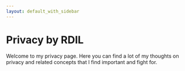 ```yaml
---
layout: default_with_sidebar
---
```


# Privacy by RDIL

Welcome to my privacy page. Here you can find a lot of my thoughts on privacy and related concepts that I find important and fight for.
